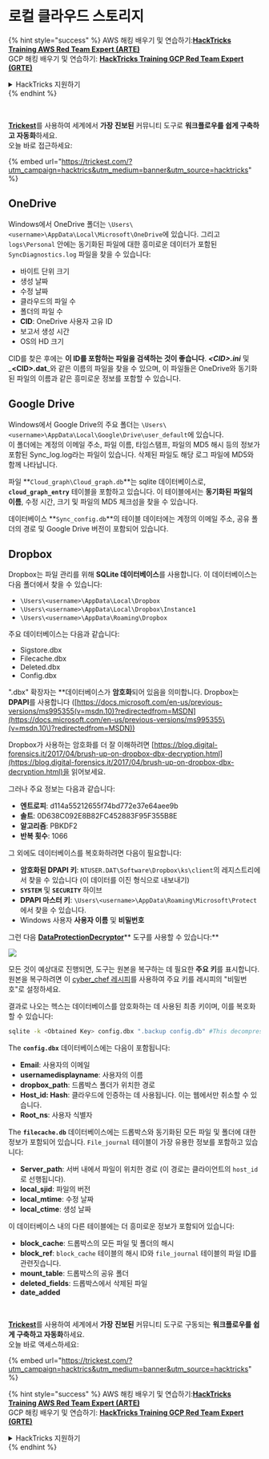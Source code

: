 # 로컬 클라우드 스토리지

{% hint style="success" %}
AWS 해킹 배우기 및 연습하기:<img src="/.gitbook/assets/arte.png" alt="" data-size="line">[**HackTricks Training AWS Red Team Expert (ARTE)**](https://training.hacktricks.xyz/courses/arte)<img src="/.gitbook/assets/arte.png" alt="" data-size="line">\
GCP 해킹 배우기 및 연습하기: <img src="/.gitbook/assets/grte.png" alt="" data-size="line">[**HackTricks Training GCP Red Team Expert (GRTE)**<img src="/.gitbook/assets/grte.png" alt="" data-size="line">](https://training.hacktricks.xyz/courses/grte)

<details>

<summary>HackTricks 지원하기</summary>

* [**구독 계획**](https://github.com/sponsors/carlospolop) 확인하기!
* **💬 [**Discord 그룹**](https://discord.gg/hRep4RUj7f) 또는 [**텔레그램 그룹**](https://t.me/peass)에 참여하거나 **Twitter** 🐦 [**@hacktricks\_live**](https://twitter.com/hacktricks\_live)**를 팔로우하세요.**
* **[**HackTricks**](https://github.com/carlospolop/hacktricks) 및 [**HackTricks Cloud**](https://github.com/carlospolop/hacktricks-cloud) 깃허브 리포지토리에 PR을 제출하여 해킹 트릭을 공유하세요.**

</details>
{% endhint %}

<figure><img src="../../../.gitbook/assets/image (3) (1) (1) (1) (1) (1) (1).png" alt=""><figcaption></figcaption></figure>

\
[**Trickest**](https://trickest.com/?utm\_campaign=hacktrics\&utm\_medium=banner\&utm\_source=hacktricks)를 사용하여 세계에서 **가장 진보된** 커뮤니티 도구로 **워크플로우를 쉽게 구축하고 자동화**하세요.\
오늘 바로 접근하세요:

{% embed url="https://trickest.com/?utm_campaign=hacktrics&utm_medium=banner&utm_source=hacktricks" %}

## OneDrive

Windows에서 OneDrive 폴더는 `\Users\<username>\AppData\Local\Microsoft\OneDrive`에 있습니다. 그리고 `logs\Personal` 안에는 동기화된 파일에 대한 흥미로운 데이터가 포함된 `SyncDiagnostics.log` 파일을 찾을 수 있습니다:

* 바이트 단위 크기
* 생성 날짜
* 수정 날짜
* 클라우드의 파일 수
* 폴더의 파일 수
* **CID**: OneDrive 사용자 고유 ID
* 보고서 생성 시간
* OS의 HD 크기

CID를 찾은 후에는 **이 ID를 포함하는 파일을 검색하는 것이 좋습니다**. _**\<CID>.ini**_ 및 _**\<CID>.dat**_와 같은 이름의 파일을 찾을 수 있으며, 이 파일들은 OneDrive와 동기화된 파일의 이름과 같은 흥미로운 정보를 포함할 수 있습니다.

## Google Drive

Windows에서 Google Drive의 주요 폴더는 `\Users\<username>\AppData\Local\Google\Drive\user_default`에 있습니다.\
이 폴더에는 계정의 이메일 주소, 파일 이름, 타임스탬프, 파일의 MD5 해시 등의 정보가 포함된 Sync\_log.log라는 파일이 있습니다. 삭제된 파일도 해당 로그 파일에 MD5와 함께 나타납니다.

파일 **`Cloud_graph\Cloud_graph.db`**는 sqlite 데이터베이스로, **`cloud_graph_entry`** 테이블을 포함하고 있습니다. 이 테이블에서는 **동기화된** **파일의 이름**, 수정 시간, 크기 및 파일의 MD5 체크섬을 찾을 수 있습니다.

데이터베이스 **`Sync_config.db`**의 테이블 데이터에는 계정의 이메일 주소, 공유 폴더의 경로 및 Google Drive 버전이 포함되어 있습니다.

## Dropbox

Dropbox는 파일 관리를 위해 **SQLite 데이터베이스**를 사용합니다. 이 데이터베이스는 다음 폴더에서 찾을 수 있습니다:

* `\Users\<username>\AppData\Local\Dropbox`
* `\Users\<username>\AppData\Local\Dropbox\Instance1`
* `\Users\<username>\AppData\Roaming\Dropbox`

주요 데이터베이스는 다음과 같습니다:

* Sigstore.dbx
* Filecache.dbx
* Deleted.dbx
* Config.dbx

".dbx" 확장자는 **데이터베이스가 **암호화**되어 있음을 의미합니다. Dropbox는 **DPAPI**를 사용합니다 ([https://docs.microsoft.com/en-us/previous-versions/ms995355(v=msdn.10)?redirectedfrom=MSDN](https://docs.microsoft.com/en-us/previous-versions/ms995355\(v=msdn.10\)?redirectedfrom=MSDN))

Dropbox가 사용하는 암호화를 더 잘 이해하려면 [https://blog.digital-forensics.it/2017/04/brush-up-on-dropbox-dbx-decryption.html](https://blog.digital-forensics.it/2017/04/brush-up-on-dropbox-dbx-decryption.html)을 읽어보세요.

그러나 주요 정보는 다음과 같습니다:

* **엔트로피**: d114a55212655f74bd772e37e64aee9b
* **솔트**: 0D638C092E8B82FC452883F95F355B8E
* **알고리즘**: PBKDF2
* **반복 횟수**: 1066

그 외에도 데이터베이스를 복호화하려면 다음이 필요합니다:

* **암호화된 DPAPI 키**: `NTUSER.DAT\Software\Dropbox\ks\client`의 레지스트리에서 찾을 수 있습니다 (이 데이터를 이진 형식으로 내보내기)
* **`SYSTEM`** 및 **`SECURITY`** 하이브
* **DPAPI 마스터 키**: `\Users\<username>\AppData\Roaming\Microsoft\Protect`에서 찾을 수 있습니다.
* Windows 사용자 **사용자 이름** 및 **비밀번호**

그런 다음 [**DataProtectionDecryptor**](https://nirsoft.net/utils/dpapi\_data\_decryptor.html)** 도구를 사용할 수 있습니다:**

![](<../../../.gitbook/assets/image (448).png>)

모든 것이 예상대로 진행되면, 도구는 원본을 복구하는 데 필요한 **주요 키**를 표시합니다. 원본을 복구하려면 이 [cyber\_chef 레시피](https://gchq.github.io/CyberChef/#recipe=Derive\_PBKDF2\_key\(%7B'option':'Hex','string':'98FD6A76ECB87DE8DAB4623123402167'%7D,128,1066,'SHA1',%7B'option':'Hex','string':'0D638C092E8B82FC452883F95F355B8E'%7D\))를 사용하여 주요 키를 레시피의 "비밀번호"로 설정하세요.

결과로 나오는 헥스는 데이터베이스를 암호화하는 데 사용된 최종 키이며, 이를 복호화할 수 있습니다:
```bash
sqlite -k <Obtained Key> config.dbx ".backup config.db" #This decompress the config.dbx and creates a clear text backup in config.db
```
The **`config.dbx`** 데이터베이스에는 다음이 포함됩니다:

* **Email**: 사용자의 이메일
* **usernamedisplayname**: 사용자의 이름
* **dropbox\_path**: 드롭박스 폴더가 위치한 경로
* **Host\_id: Hash**: 클라우드에 인증하는 데 사용됩니다. 이는 웹에서만 취소할 수 있습니다.
* **Root\_ns**: 사용자 식별자

The **`filecache.db`** 데이터베이스에는 드롭박스와 동기화된 모든 파일 및 폴더에 대한 정보가 포함되어 있습니다. `File_journal` 테이블이 가장 유용한 정보를 포함하고 있습니다:

* **Server\_path**: 서버 내에서 파일이 위치한 경로 (이 경로는 클라이언트의 `host_id`로 선행됩니다).
* **local\_sjid**: 파일의 버전
* **local\_mtime**: 수정 날짜
* **local\_ctime**: 생성 날짜

이 데이터베이스 내의 다른 테이블에는 더 흥미로운 정보가 포함되어 있습니다:

* **block\_cache**: 드롭박스의 모든 파일 및 폴더의 해시
* **block\_ref**: `block_cache` 테이블의 해시 ID와 `file_journal` 테이블의 파일 ID를 관련짓습니다.
* **mount\_table**: 드롭박스의 공유 폴더
* **deleted\_fields**: 드롭박스에서 삭제된 파일
* **date\_added**

<figure><img src="../../../.gitbook/assets/image (3) (1) (1) (1) (1) (1) (1).png" alt=""><figcaption></figcaption></figure>

\
[**Trickest**](https://trickest.com/?utm_campaign=hacktrics&utm_medium=banner&utm_source=hacktricks)를 사용하여 세계에서 **가장 진보된** 커뮤니티 도구로 구동되는 **워크플로우를 쉽게 구축하고 자동화**하세요.\
오늘 바로 액세스하세요:

{% embed url="https://trickest.com/?utm_campaign=hacktrics&utm_medium=banner&utm_source=hacktricks" %}

{% hint style="success" %}
AWS 해킹 배우기 및 연습하기:<img src="/.gitbook/assets/arte.png" alt="" data-size="line">[**HackTricks Training AWS Red Team Expert (ARTE)**](https://training.hacktricks.xyz/courses/arte)<img src="/.gitbook/assets/arte.png" alt="" data-size="line">\
GCP 해킹 배우기 및 연습하기: <img src="/.gitbook/assets/grte.png" alt="" data-size="line">[**HackTricks Training GCP Red Team Expert (GRTE)**<img src="/.gitbook/assets/grte.png" alt="" data-size="line">](https://training.hacktricks.xyz/courses/grte)

<details>

<summary>HackTricks 지원하기</summary>

* [**구독 계획**](https://github.com/sponsors/carlospolop) 확인하기!
* **💬 [**Discord 그룹**](https://discord.gg/hRep4RUj7f) 또는 [**텔레그램 그룹**](https://t.me/peass)에 참여하거나 **Twitter** 🐦 [**@hacktricks\_live**](https://twitter.com/hacktricks_live)**를 팔로우하세요.**
* **[**HackTricks**](https://github.com/carlospolop/hacktricks) 및 [**HackTricks Cloud**](https://github.com/carlospolop/hacktricks-cloud) 깃허브 리포지토리에 PR을 제출하여 해킹 트릭을 공유하세요.**

</details>
{% endhint %}
